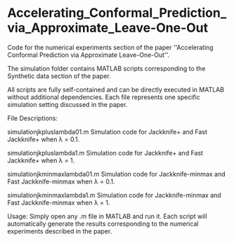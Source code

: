 # Accelerating_Conformal_Prediction_via_Approximate_Leave-One-Out
Code for the numerical experiments section of the paper ''Accelerating Conformal Prediction via Approximate Leave-One-Out''.


The simulation folder contains MATLAB scripts corresponding to the Synthetic data section of the paper.

All scripts are fully self-contained and can be directly executed in MATLAB without additional dependencies.
Each file represents one specific simulation setting discussed in the paper.

File Descriptions:

simulationjkpluslambda01.m
Simulation code for Jackknife+ and Fast Jackknife+ when λ = 0.1.

simulationjkpluslambda1.m
Simulation code for Jackknife+ and Fast Jackknife+ when λ = 1.

simulationjkminmaxlambda01.m
Simulation code for Jackknife-minmax and Fast Jackknife-minmax when λ = 0.1.

simulationjkminmaxlambda1.m
Simulation code for Jackknife-minmax and Fast Jackknife-minmax when λ = 1.

Usage:
Simply open any .m file in MATLAB and run it.
Each script will automatically generate the results corresponding to the numerical experiments described in the paper.


